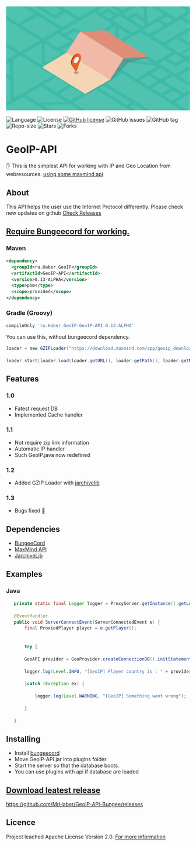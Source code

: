 <p align="center"><img src="data/Geolocation-privacy.png"></p>


![Language](https://img.shields.io/badge/language-java-orange.svg)
![License](https://img.shields.io/github/license/MrHaber/GeoIP-API-Bungee) [![GitHub license](https://img.shields.io/badge/License-MIT-yellow.svg?style=flat)](https://github.com/MrHaber/GeoIP-API-Bungee/blob/master/LICENSE)
![GitHub issues](https://img.shields.io/github/issues/MrHaber/GeoIP-API.svg)
![GitHub tag](https://img.shields.io/github/v/tag/MrHaber/GeoIP-API.svg?label=api-version)
![Repo-size](https://img.shields.io/github/repo-size/MrHaber/GEOIP-API.svg?label=size)
![Stars](https://img.shields.io/github/stars/MrHaber/GeoIP-API?color=yellow)
![Forks](https://img.shields.io/github/forks/MrHaber/GeoIP-API?color=red)
# GeoIP-API
:hand: This is the simplest API for working with IP and Geo Location from webresources. [using some maxmind api](https://github.com/maxmind/GeoIP2-java)


## About
This API helps the user use the Internet Protocol differently. Please check new updates on github
[Check Releases](https://github.com/MrHaber/GeoIP-API#download-leatest-release)
## [Require Bungeecord for working.](https://github.com/SpigotMC/BungeeCord)
### Maven
```xml
<dependency>	
  <groupId>ru.Haber.GeoIP</groupId>
  <artifactId>GeoIP-API</artifactId>
  <version>0.13-ALPHA</version>
  <type>pom</type>
  <scope>provided</scope>
</dependency>
```
### Gradle (Groovy)
```groovy
compileOnly 'ru.Haber.GeoIP:GeoIP-API:0.13-ALPHA'
```
You can use this, without bungeecord dependency.
 ```java
loader = new GZIPLoader("https://download.maxmind.com/app/geoip_download?edition_id=GeoLite2-City&license_key=xn8gNRMTA7nzHy3g&suffix=tar.gz", loader_file_link, "GeoIP-City.tar.gz");

loader.start(loader.load(loader.getURL(), loader.getPath(), loader.getName()));
```
## Features
 ### 1.0
 * Fatest request DB
 * Implemented Cache handler
 ### 1.1
 * Not require zip link information
 * Automatic IP handler
 * Such GeoIP.java now redefined
 ### 1.2
 * Added GZIP Loader with [jarchivelib](https://rauschig.org/jarchivelib/download.html)
 ### 1.3
 * Bugs fixed :cheese:
 ## Dependencies
 * [BungeeCord](https://github.com/SpigotMC/BungeeCord)
 * [MaxMind API](https://github.com/maxmind/GeoIP2-java)
 * [JarchiveLib](https://rauschig.org/jarchivelib/download.html)
 ## Examples
 ### Java
 ```java
    private static final Logger logger = ProxyServer.getInstance().getLogger();
 
    @EventHandler
    public void ServerConnectEvent(ServerConnectedEvent e) {
        final ProxiedPlayer player = e.getPlayer();
        
    	
    	try {
    		
    	GeoAPI provider = GeoProvider.createConnectionDB().initStatementIP(player.getAddress().getHostName()).getGeoAPI();
    	
		logger.log(Level.INFO, "[GeoIP] Player country is : " + provider.getCityProvider().getName());
		
    	}catch (Exception ex) {
    		
    		logger.log(Level.WARNING, "[GeoIP] Something went wrong");
    		
    	}
        
    }
 ```
 ## Installing
 * Install [bungeecord](https://github.com/SpigotMC/BungeeCord)
 * Move GeoIP-API.jar into plugins folder
 * Start the server so that the database boots.
 * You can use plugins with api if database are loaded
 ## [Download leatest release](https://github.com/MrHaber/GeoIP-API-Bungee/releases)
 https://github.com/MrHaber/GeoIP-API-Bungee/releases

## Licence
Project leached Apache License Version 2.0. [For more information](https://github.com/MrHaber/GeoIP-API-Bungee/blob/master/LICENSE)

  
